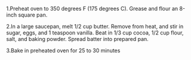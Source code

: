 1.Preheat oven to 350 degrees F (175 degrees C). Grease and flour an 8-inch square pan.

2.In a large saucepan, melt 1/2 cup butter. Remove from heat, and stir in sugar, eggs, and 1 teaspoon vanilla. Beat in 1/3 cup cocoa, 1/2 cup flour, salt, and baking powder. Spread batter into prepared pan.

3.Bake in preheated oven for 25 to 30 minutes